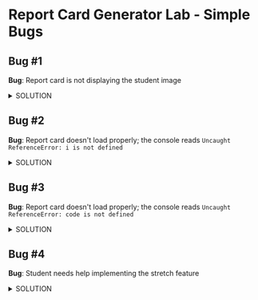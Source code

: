 # Report Card Generator Lab - Simple Bugs

## Bug #1
<b>Bug</b>: Report card is not displaying the student image
<br>
<details><summary>SOLUTION</summary>
<br>
<p>The JS selector is not picking up the correct HTML element. Update line 67 to select the `img` element, not the container `div`</p>
</details>

## Bug #2
<b>Bug</b>: Report card doesn't load properly; the console reads `Uncaught ReferenceError: i is not defined`
<br>
<details><summary>SOLUTION</summary>
<br>
<p>Update the forEach to include the argument `i` (index)</p>
</details>

## Bug #3
<b>Bug</b>: Report card doesn't load properly; the console reads `Uncaught ReferenceError: code is not defined`
<br>
<details><summary>SOLUTION</summary>
<br>
<p>Update the template literals in the `addCourseRowToReportCard()` function (change from class names to expressions)</p>
</details>

## Bug #4
<b>Bug</b>: Student needs help implementing the stretch feature
<br>
<details><summary>SOLUTION</summary>
<br>
<p>Refer to exemplar code if needed</p>
</details>
